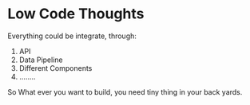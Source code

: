 # Low Code Thoughts

Everything could be integrate, through:
1. API
2. Data Pipeline
3. Different Components 
4. ........


So What ever you want to build, you need tiny thing in your back yards.